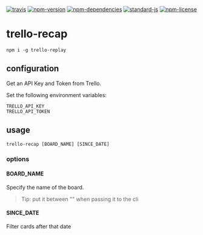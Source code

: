 [![travis](https://img.shields.io/travis/christian-fei/trello-recap.svg?style=flat-square)](https://travis-ci.org/christian-fei/trello-recap) [![npm-version](https://img.shields.io/npm/v/trello-recap.svg?style=flat-square&colorB=007EC6)](https://www.npmjs.com/package/trello-recap) [![npm-dependencies](https://img.shields.io/badge/dependencies-none-blue.svg?style=flat-square&colorB=44CC11)](package.json) [![standard-js](https://img.shields.io/badge/coding%20style-standard-brightgreen.svg?style=flat-square)](http://standardjs.com/) [![npm-license](https://img.shields.io/npm/l/trello-recap.svg?style=flat-square&colorB=007EC6)](https://spdx.org/licenses/ISC)

# trello-recap

```
npm i -g trello-replay
```

## configuration

Get an API Key and Token from Trello.

Set the following environment variables:

```
TRELLO_API_KEY
TRELLO_API_TOKEN
```


## usage

```
trello-recap [BOARD_NAME] [SINCE_DATE]
```

### options

#### BOARD_NAME

Specify the name of the board.

> Tip: put it between "" when passing it to the cli

#### SINCE_DATE

Filter cards after that date